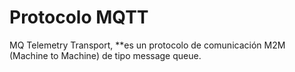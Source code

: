 # Protocolo MQTT
MQ Telemetry Transport, **es un protocolo de comunicación M2M (Machine to Machine) de tipo message queue.

